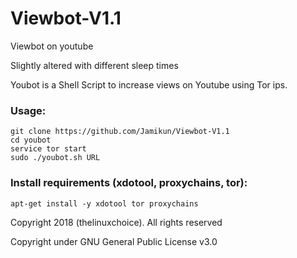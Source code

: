 # Viewbot-V1.1
Viewbot on youtube

Slightly altered with different sleep times

Youbot is a Shell Script to increase views on Youtube using Tor ips.

### Usage:
```
git clone https://github.com/Jamikun/Viewbot-V1.1
cd youbot
service tor start
sudo ./youbot.sh URL
```

### Install requirements (xdotool, proxychains, tor):

```
apt-get install -y xdotool tor proxychains 
```

Copyright 2018 (thelinuxchoice). All rights reserved

Copyright under GNU General Public License v3.0
